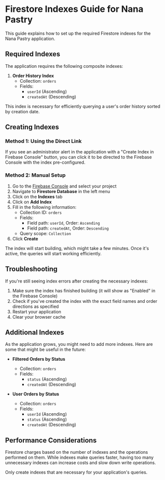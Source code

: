 # Firestore Indexes Guide for Nana Pastry

This guide explains how to set up the required Firestore indexes for the Nana Pastry application.

## Required Indexes

The application requires the following composite indexes:

1. **Order History Index**
   - Collection: `orders`
   - Fields: 
     - `userId` (Ascending)
     - `createdAt` (Descending)

This index is necessary for efficiently querying a user's order history sorted by creation date.

## Creating Indexes

### Method 1: Using the Direct Link

If you see an administrator alert in the application with a "Create Index in Firebase Console" button, you can click it to be directed to the Firebase Console with the index pre-configured.

### Method 2: Manual Setup

1. Go to the [Firebase Console](https://console.firebase.google.com/) and select your project
2. Navigate to **Firestore Database** in the left menu
3. Click on the **Indexes** tab
4. Click on **Add Index**
5. Fill in the following information:
   - Collection ID: `orders`
   - Fields:
     - Field path: `userId`, Order: `Ascending`
     - Field path: `createdAt`, Order: `Descending`
   - Query scope: `Collection`
6. Click **Create**

The index will start building, which might take a few minutes. Once it's active, the queries will start working efficiently.

## Troubleshooting

If you're still seeing index errors after creating the necessary indexes:

1. Make sure the index has finished building (it will show as "Enabled" in the Firebase Console)
2. Check if you've created the index with the exact field names and order directions as specified
3. Restart your application
4. Clear your browser cache

## Additional Indexes

As the application grows, you might need to add more indexes. Here are some that might be useful in the future:

- **Filtered Orders by Status**
  - Collection: `orders`
  - Fields:
    - `status` (Ascending)
    - `createdAt` (Descending)

- **User Orders by Status**
  - Collection: `orders`
  - Fields:
    - `userId` (Ascending)
    - `status` (Ascending)
    - `createdAt` (Descending)

## Performance Considerations

Firestore charges based on the number of indexes and the operations performed on them. While indexes make queries faster, having too many unnecessary indexes can increase costs and slow down write operations.

Only create indexes that are necessary for your application's queries. 